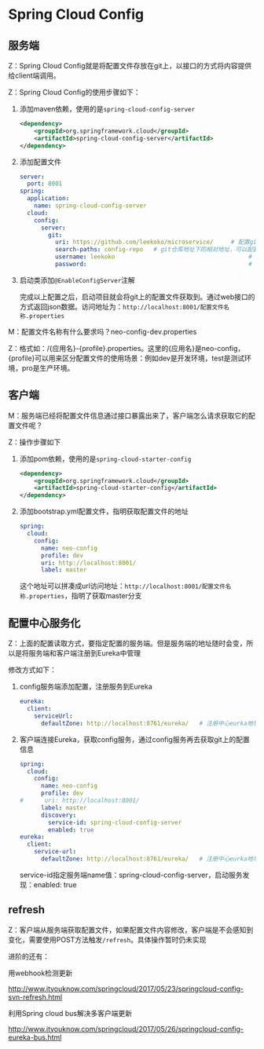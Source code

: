 # Spring Cloud Config

## 服务端   

Z：Spring Cloud Config就是将配置文件存放在git上，以接口的方式将内容提供给client端调用。

Z：Spring Cloud Config的使用步骤如下：

1. 添加maven依赖，使用的是``spring-cloud-config-server``   

   ```xml
   <dependency>
       <groupId>org.springframework.cloud</groupId>
       <artifactId>spring-cloud-config-server</artifactId>
   </dependency>
   ```

2. 添加配置文件

   ```yaml
   server:
     port: 8001
   spring:
     application:
       name: spring-cloud-config-server
     cloud:
       config:
         server:
           git:
             uri: https://github.com/leekoko/microservice/     # 配置git仓库的地址
             search-paths: config-repo   # git仓库地址下的相对地址，可以配置多个，用,分割。
             username: leekoko                                      # git仓库的账号
             password:                                              # git仓库的密码
   ```

3. 启动类添加``@EnableConfigServer``注解

   完成以上配置之后，启动项目就会将git上的配置文件获取到。通过web接口的方式返回json数据。访问地址为：``http://localhost:8001/配置文件名称.properties``     

M：配置文件名称有什么要求吗？neo-config-dev.properties

Z：格式如：/{应用名}-{profile}.properties。这里的{应用名}是neo-config，{profile}可以用来区分配置文件的使用场景：例如dev是开发环境，test是测试环境，pro是生产环境。

## 客户端   

M：服务端已经将配置文件信息通过接口暴露出来了，客户端怎么请求获取它的配置文件呢？

Z：操作步骤如下

1. 添加pom依赖，使用的是``spring-cloud-starter-config``

   ```xml
   <dependency>
       <groupId>org.springframework.cloud</groupId>
       <artifactId>spring-cloud-starter-config</artifactId>
   </dependency>
   ```

2. 添加bootstrap.yml配置文件，指明获取配置文件的地址

   ```yaml
   spring:
     cloud:
       config:
         name: neo-config
         profile: dev
         uri: http://localhost:8001/
         label: master
   ```

   这个地址可以拼凑成url访问地址：``http://localhost:8001/配置文件名称.properties``，指明了获取master分支       

## 配置中心服务化   

Z：上面的配置读取方式，要指定配置的服务端。但是服务端的地址随时会变，所以是将服务端和客户端注册到Eureka中管理

修改方式如下：

1. config服务端添加配置，注册服务到Eureka

   ```yaml
   eureka:
     client:
       serviceUrl:
         defaultZone: http://localhost:8761/eureka/   # 注册中心eurka地址
   ```

2. 客户端连接Eureka，获取config服务，通过config服务再去获取git上的配置信息

   ```yaml
   spring:
     cloud:
       config:
         name: neo-config
         profile: dev
   #      uri: http://localhost:8001/
         label: master
         discovery:
           service-id: spring-cloud-config-server
           enabled: true
   eureka:
     client:
       service-url:
         defaultZone: http://localhost:8761/eureka/   # 注册中心eurka地址
   
   ```

   service-id指定服务端name值：spring-cloud-config-server，启动服务发现：enabled: true

## refresh   

Z：客户端从服务端获取配置文件，如果配置文件内容修改，客户端是不会感知到变化，需要使用POST方法触发``/refresh``。具体操作暂时仍未实现

进阶的还有：

用webhook检测更新

http://www.ityouknow.com/springcloud/2017/05/23/springcloud-config-svn-refresh.html

利用Spring cloud bus解决多客户端更新

http://www.ityouknow.com/springcloud/2017/05/26/springcloud-config-eureka-bus.html



